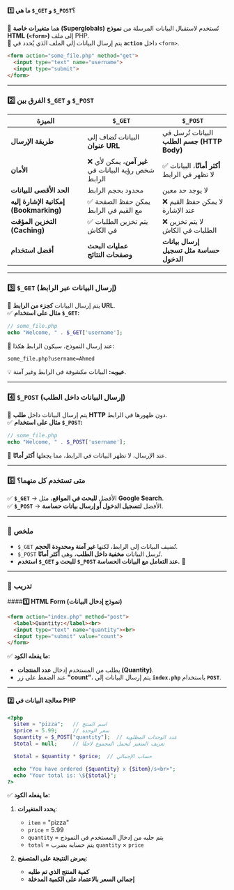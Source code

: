 #### **1️⃣ ما هي `$_GET` و `$_POST`؟**

🔹 هما **متغيرات خاصة (Superglobals)** تُستخدم لاستقبال البيانات المرسلة من **نموذج HTML (`<form>`)** إلى ملف PHP.  
🔹 يتم إرسال البيانات إلى الملف الذي يُحدد في **`action`** داخل `<form>`.

```html
<form action="some_file.php" method="get">
  <input type="text" name="username">
  <input type="submit">
</form>
```

---

### **2️⃣ الفرق بين `$_GET` و `$_POST`**

|الميزة|`$_GET`|`$_POST`|
|---|---|---|
|**طريقة الإرسال**|البيانات تُضاف إلى **عنوان URL**|البيانات تُرسل في **جسم الطلب (HTTP Body)**|
|**الأمان**|❌ **غير آمن**، يمكن لأي شخص رؤية البيانات في الرابط|✅ **أكثر أمانًا**، البيانات لا تظهر في الرابط|
|**الحد الأقصى للبيانات**|محدود بحجم الرابط|لا يوجد حد معين|
|**إمكانية الإشارة إليه (Bookmarking)**|✅ يمكن حفظ الصفحة مع القيم في الرابط|❌ لا يمكن حفظ القيم عند الإشارة|
|**التخزين المؤقت (Caching)**|✅ يتم تخزين الطلبات في الكاش|❌ لا يتم تخزين الطلبات في الكاش|
|**أفضل استخدام**|**عمليات البحث وصفحات النتائج**|**إرسال بيانات حساسة مثل تسجيل الدخول**|

---

### **3️⃣ `$_GET` (إرسال البيانات عبر الرابط)**

📌 يتم إرسال البيانات **كجزء من الرابط URL**.  
✅ **مثال على استخدام `$_GET`:**

```php
// some_file.php
echo "Welcome, " . $_GET['username'];
```

🔹 عند إرسال النموذج، سيكون الرابط هكذا:

```url
some_file.php?username=Ahmed
```

💡 **عيوبه:** البيانات مكشوفة في الرابط وغير آمنة.

---

### **4️⃣ `$_POST` (إرسال البيانات داخل الطلب)**

📌 يتم إرسال البيانات داخل **طلب HTTP** دون ظهورها في الرابط.  
✅ **مثال على استخدام `$_POST`:**

```php
// some_file.php
echo "Welcome, " . $_POST['username'];
```

🔹 عند الإرسال، لا تظهر البيانات في الرابط، مما يجعلها **أكثر أمانًا**.

---

### **5️⃣ متى تستخدم كل منهما؟**

✅ **`$_GET`** → الأفضل **للبحث في المواقع**، مثل **Google Search**.  
✅ **`$_POST`** → الأفضل **لتسجيل الدخول أو إرسال بيانات حساسة**.

---

### **🔹 ملخص**

- `$_GET` تُضيف البيانات إلى الرابط، لكنها **غير آمنة ومحدودة الحجم**.
- `$_POST` تُرسل البيانات **مخفية داخل الطلب**، وهي **أكثر أمانًا**.
- **استخدم `$_GET` للبحث و `$_POST` عند التعامل مع البيانات الحساسة.** 🚀

---

### **🔹 تدريب**


####**1️⃣ HTML Form (نموذج إدخال البيانات)**

```html
<form action="index.php" method="post">
  <label>Quantity:</label><br>
  <input type="text" name="quantity"><br>
  <input type="submit" value="count">
</form>
```

✅ **ما يفعله الكود:**

- يطلب من المستخدم إدخال **عدد المنتجات (Quantity)**.
- عند الضغط على زر **"count"**، يتم إرسال البيانات إلى **`index.php`** باستخدام **`POST`**.

---

#### **2️⃣ معالجة البيانات في PHP**

```php
<?php
  $item = "pizza";   // اسم المنتج
  $price = 5.99;     // سعر الوحدة
  $quantity = $_POST["quantity"];  // عدد الوحدات المطلوبة
  $total = null;     // تعريف المتغير ليحمل المجموع لاحقًا

  $total = $quantity * $price;  // حساب الإجمالي

  echo "You have ordered {$quantity} x {$item}/s<br>";
  echo "Your total is: \${$total}";
?>
```

✅ **ما يفعله الكود:**

1. **يحدد المتغيرات**:
    
    - `item` = "pizza"
    - `price` = 5.99
    - `quantity` = يتم جلبه من إدخال المستخدم في النموذج
    - `total` = يتم حسابه بضرب `quantity` × `price`
2. **يعرض النتيجة على المتصفح**:
    
    - **كمية المنتج الذي تم طلبه**
    - **إجمالي السعر بالاعتماد على الكمية المدخلة**